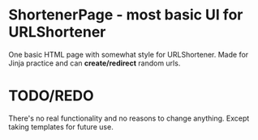 # ShortenerPage - most basic UI for URLShortener
One basic HTML page with somewhat style for URLShortener.
Made for Jinja practice and can **create/redirect** random urls.

# TODO/REDO
There's no real functionality and no reasons to change anything.
Except taking templates for future use.